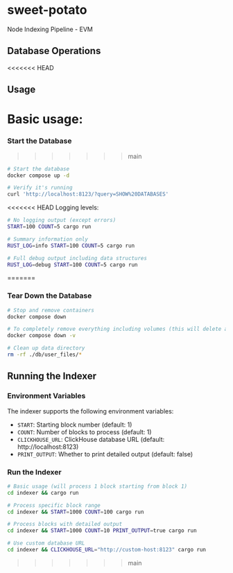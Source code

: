 # sweet-potato
Node Indexing Pipeline - EVM

## Database Operations

<<<<<<< HEAD
## Usage

Basic usage:
=======
### Start the Database
>>>>>>> main
```bash
# Start the database
docker compose up -d

# Verify it's running
curl 'http://localhost:8123/?query=SHOW%20DATABASES'
```

<<<<<<< HEAD
Logging levels:
```bash
# No logging output (except errors)
START=100 COUNT=5 cargo run

# Summary information only
RUST_LOG=info START=100 COUNT=5 cargo run

# Full debug output including data structures
RUST_LOG=debug START=100 COUNT=5 cargo run
```
=======
### Tear Down the Database
```bash
# Stop and remove containers
docker compose down

# To completely remove everything including volumes (this will delete all data)
docker compose down -v

# Clean up data directory
rm -rf ./db/user_files/*
```

## Running the Indexer

### Environment Variables
The indexer supports the following environment variables:
- `START`: Starting block number (default: 1)
- `COUNT`: Number of blocks to process (default: 1)
- `CLICKHOUSE_URL`: ClickHouse database URL (default: http://localhost:8123)
- `PRINT_OUTPUT`: Whether to print detailed output (default: false)

### Run the Indexer
```bash
# Basic usage (will process 1 block starting from block 1)
cd indexer && cargo run

# Process specific block range
cd indexer && START=1000 COUNT=100 cargo run

# Process blocks with detailed output
cd indexer && START=1000 COUNT=10 PRINT_OUTPUT=true cargo run

# Use custom database URL
cd indexer && CLICKHOUSE_URL="http://custom-host:8123" cargo run
```
>>>>>>> main
